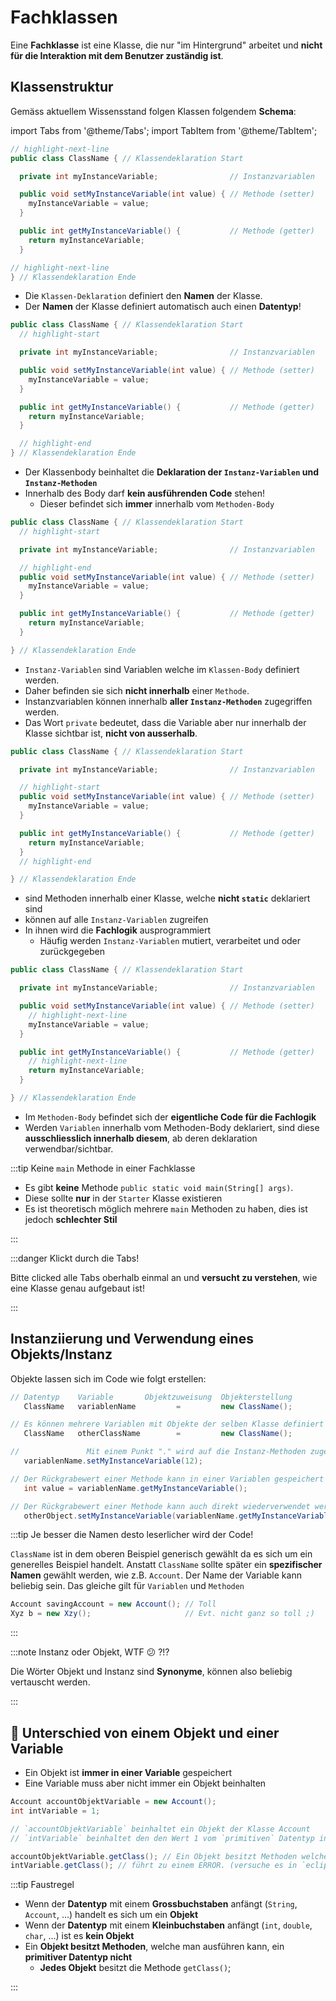 # Fachklassen

Eine **Fachklasse** ist eine Klasse, die nur "im Hintergrund" arbeitet und
**nicht für die Interaktion mit dem Benutzer zuständig ist**.

## Klassenstruktur

Gemäss aktuellem Wissensstand folgen Klassen folgendem **Schema**:

import Tabs from '@theme/Tabs'; import TabItem from '@theme/TabItem';

<Tabs >
<TabItem className="shadow--tl" value="apple" label="Klassen-Deklaration" default>

```java
// highlight-next-line
public class ClassName { // Klassendeklaration Start

  private int myInstanceVariable;                // Instanzvariablen

  public void setMyInstanceVariable(int value) { // Methode (setter)
    myInstanceVariable = value;
  }

  public int getMyInstanceVariable() {           // Methode (getter)
    return myInstanceVariable;
  }

// highlight-next-line
} // Klassendeklaration Ende
```

- Die `Klassen-Deklaration` definiert den **Namen** der Klasse.
- Der **Namen** der Klasse definiert automatisch auch einen **Datentyp**!

</TabItem>
<TabItem className="shadow--tl" value="body" label="Klassen-Body" default>

```java
public class ClassName { // Klassendeklaration Start
  // highlight-start

  private int myInstanceVariable;                // Instanzvariablen

  public void setMyInstanceVariable(int value) { // Methode (setter)
    myInstanceVariable = value;
  }

  public int getMyInstanceVariable() {           // Methode (getter)
    return myInstanceVariable;
  }

  // highlight-end
} // Klassendeklaration Ende
```

- Der Klassenbody beinhaltet die **Deklaration der `Instanz-Variablen` und
  `Instanz-Methoden`**
- Innerhalb des Body darf **kein ausführenden Code** stehen!
  - Dieser befindet sich **immer** innerhalb vom `Methoden-Body`

</TabItem>
<TabItem className="shadow--tl" value="orange" label="Instanz-Variablen">

```java
public class ClassName { // Klassendeklaration Start
  // highlight-start

  private int myInstanceVariable;                // Instanzvariablen

  // highlight-end
  public void setMyInstanceVariable(int value) { // Methode (setter)
    myInstanceVariable = value;
  }

  public int getMyInstanceVariable() {           // Methode (getter)
    return myInstanceVariable;
  }

} // Klassendeklaration Ende
```

- `Instanz-Variablen` sind Variablen welche im `Klassen-Body` definiert werden.
- Daher befinden sie sich **nicht innerhalb** einer `Methode`.
- Instanzvariablen können innerhalb **aller `Instanz-Methoden`** zugegriffen
  werden.
- Das Wort `private` bedeutet, dass die Variable aber nur innerhalb der Klasse
  sichtbar ist, **nicht von ausserhalb**.

</TabItem>
<TabItem className="shadow--tl" value="banana" label="Instanz-Methoden">

```java
public class ClassName { // Klassendeklaration Start

  private int myInstanceVariable;                // Instanzvariablen

  // highlight-start
  public void setMyInstanceVariable(int value) { // Methode (setter)
    myInstanceVariable = value;
  }

  public int getMyInstanceVariable() {           // Methode (getter)
    return myInstanceVariable;
  }
  // highlight-end

} // Klassendeklaration Ende
```

- sind Methoden innerhalb einer Klasse, welche **nicht `static`** deklariert
  sind
- können auf alle `Instanz-Variablen` zugreifen
- In ihnen wird die **Fachlogik** ausprogrammiert
  - Häufig werden `Instanz-Variablen` mutiert, verarbeitet und oder
    zurückgegeben

</TabItem>
<TabItem className="shadow--tl" value="instanzmethodenbody" label="Methoden-Body">

```java
public class ClassName { // Klassendeklaration Start

  private int myInstanceVariable;                // Instanzvariablen

  public void setMyInstanceVariable(int value) { // Methode (setter)
    // highlight-next-line
    myInstanceVariable = value;
  }

  public int getMyInstanceVariable() {           // Methode (getter)
    // highlight-next-line
    return myInstanceVariable;
  }

} // Klassendeklaration Ende
```

- Im `Methoden-Body` befindet sich der **eigentliche Code für die Fachlogik**
- Werden `Variablen` innerhalb vom Methoden-Body deklariert, sind diese
  **ausschliesslich innerhalb diesem**, ab deren deklaration
  verwendbar/sichtbar.

</TabItem>
</Tabs>

:::tip Keine `main` Methode in einer Fachklasse

- Es gibt **keine** Methode `public static void main(String[] args)`.
- Diese sollte **nur** in der `Starter` Klasse existieren
- Es ist theoretisch möglich mehrere `main` Methoden zu haben, dies ist jedoch
  **schlechter Stil**

:::

:::danger Klickt durch die Tabs!

Bitte clicked alle Tabs oberhalb einmal an und **versucht zu verstehen**, wie
eine Klasse genau aufgebaut ist!

:::

## Instanziierung und Verwendung eines Objekts/Instanz

Objekte lassen sich im Code wie folgt erstellen:

```java
// Datentyp    Variable       Objektzuweisung  Objekterstellung
   ClassName   variablenName         =         new ClassName();

// Es können mehrere Variablen mit Objekte der selben Klasse definiert werden
   ClassName   otherClassName        =         new ClassName();

//               Mit einem Punkt "." wird auf die Instanz-Methoden zugegriffen!
   variablenName.setMyInstanceVariable(12);

// Der Rückgrabewert einer Methode kann in einer Variablen gespeichert werden
   int value = variablenName.getMyInstanceVariable();

// Der Rückgrabewert einer Methode kann auch direkt wiederverwendet werden
   otherObject.setMyInstanceVariable(variablenName.getMyInstanceVariable());
```

:::tip Je besser die Namen desto leserlicher wird der Code!

`ClassName` ist in dem oberen Beispiel generisch gewählt da es sich um ein
generelles Beispiel handelt. Anstatt `ClassName` sollte später ein
**spezifischer Namen** gewählt werden, wie z.B. `Account`. Der Name der Variable
kann beliebig sein. Das gleiche gilt für `Variablen` und `Methoden`

```java
Account savingAccount = new Account(); // Toll
Xyz b = new Xzy();                     // Evt. nicht ganz so toll ;)
```

:::

:::note Instanz oder Objekt, WTF :confused: ?!?

Die Wörter Objekt und Instanz sind **Synonyme**, können also beliebig vertauscht
werden.

:::

## 🦸 Unterschied von einem Objekt und einer Variable

- Ein Objekt ist **immer in einer Variable** gespeichert
- Eine Variable muss aber nicht immer ein Objekt beinhalten

```java
Account accountObjektVariable = new Account();
int intVariable = 1;

// `accountObjektVariable` beinhaltet ein Objekt der Klasse Account
// `intVariable` beinhaltet den den Wert 1 vom `primitiven` Datentyp int

accountObjektVariable.getClass(); // Ein Objekt besitzt Methoden welche ausgeführt werden können
intVariable.getClass(); // führt zu einem ERROR. (versuche es in `eclipse`!)
```

:::tip Faustregel

- Wenn der **Datentyp** mit einem **Grossbuchstaben** anfängt (`String`,
  `Account`, ...) handelt es sich um ein **Objekt**
- Wenn der **Datentyp** mit einem **Kleinbuchstaben** anfängt (`int`, `double`,
  `char`, ...) ist es **kein Objekt**
- Ein **Objekt besitzt Methoden**, welche man ausführen kann, ein **primitiver
  Datentyp nicht**
  - **Jedes Objekt** besitzt die Methode `getClass()`;

:::
